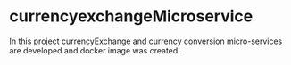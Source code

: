 # currencyexchangeMicroservice
In this project currencyExchange  and  currency conversion micro-services  are developed and docker image was created.
